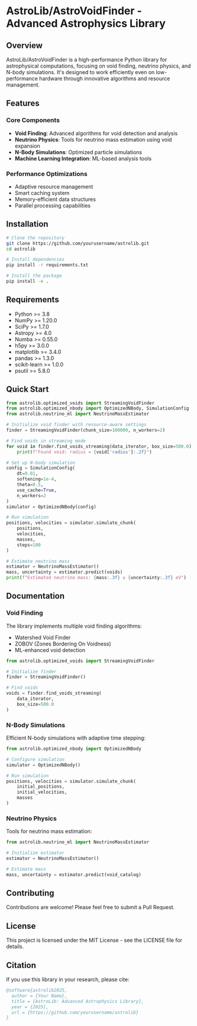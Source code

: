 # AstroLib/AstroVoidFinder - Advanced Astrophysics Library

## Overview
AstroLib/AstroVoidFinder is a high-performance Python library for astrophysical computations, focusing on void finding, neutrino physics, and N-body simulations. It's designed to work efficiently even on low-performance hardware through innovative algorithms and resource management.

## Features

### Core Components
- **Void Finding**: Advanced algorithms for void detection and analysis
- **Neutrino Physics**: Tools for neutrino mass estimation using void expansion
- **N-Body Simulations**: Optimized particle simulations
- **Machine Learning Integration**: ML-based analysis tools

### Performance Optimizations
- Adaptive resource management
- Smart caching system
- Memory-efficient data structures
- Parallel processing capabilities

## Installation

```bash
# Clone the repository
git clone https://github.com/yourusername/astrolib.git
cd astrolib

# Install dependencies
pip install -r requirements.txt

# Install the package
pip install -e .
```

## Requirements
- Python >= 3.8
- NumPy >= 1.20.0
- SciPy >= 1.7.0
- Astropy >= 4.0
- Numba >= 0.55.0
- h5py >= 3.0.0
- matplotlib >= 3.4.0
- pandas >= 1.3.0
- scikit-learn >= 1.0.0
- psutil >= 5.8.0

## Quick Start

```python
from astrolib.optimized_voids import StreamingVoidFinder
from astrolib.optimized_nbody import OptimizedNBody, SimulationConfig
from astrolib.neutrino_ml import NeutrinoMassEstimator

# Initialize void finder with resource-aware settings
finder = StreamingVoidFinder(chunk_size=100000, n_workers=2)

# Find voids in streaming mode
for void in finder.find_voids_streaming(data_iterator, box_size=500.0):
    print(f"Found void: radius = {void['radius']:.2f}")

# Set up N-body simulation
config = SimulationConfig(
    dt=0.01,
    softening=1e-4,
    theta=0.5,
    use_cache=True,
    n_workers=2
)
simulator = OptimizedNBody(config)

# Run simulation
positions, velocities = simulator.simulate_chunk(
    positions,
    velocities,
    masses,
    steps=100
)

# Estimate neutrino mass
estimator = NeutrinoMassEstimator()
mass, uncertainty = estimator.predict(voids)
print(f"Estimated neutrino mass: {mass:.3f} ± {uncertainty:.3f} eV")
```

## Documentation

### Void Finding
The library implements multiple void finding algorithms:
- Watershed Void Finder
- ZOBOV (Zones Bordering On Voidness)
- ML-enhanced void detection

```python
from astrolib.optimized_voids import StreamingVoidFinder

# Initialize finder
finder = StreamingVoidFinder()

# Find voids
voids = finder.find_voids_streaming(
    data_iterator,
    box_size=500.0
)
```

### N-Body Simulations
Efficient N-body simulations with adaptive time stepping:

```python
from astrolib.optimized_nbody import OptimizedNBody

# Configure simulation
simulator = OptimizedNBody()

# Run simulation
positions, velocities = simulator.simulate_chunk(
    initial_positions,
    initial_velocities,
    masses
)
```

### Neutrino Physics
Tools for neutrino mass estimation:

```python
from astrolib.neutrino_ml import NeutrinoMassEstimator

# Initialize estimator
estimator = NeutrinoMassEstimator()

# Estimate mass
mass, uncertainty = estimator.predict(void_catalog)
```

## Contributing
Contributions are welcome! Please feel free to submit a Pull Request.

## License
This project is licensed under the MIT License - see the LICENSE file for details.

## Citation
If you use this library in your research, please cite:

```bibtex
@software{astrolib2025,
  author = {Your Name},
  title = {AstroLib: Advanced Astrophysics Library},
  year = {2025},
  url = {https://github.com/yourusername/astrolib}
}
```
